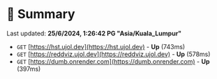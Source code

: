 # 📖 Summary
Last updated: **25/6/2024, 1:26:42 PG "Asia/Kuala_Lumpur"**

- `GET` [https://hst.ujol.dev](https://hst.ujol.dev) - **Up** (743ms)
- `GET` [https://reddviz.ujol.dev](https://reddviz.ujol.dev) - **Up** (578ms)
- `GET` [https://dumb.onrender.com](https://dumb.onrender.com) - **Up** (397ms)
